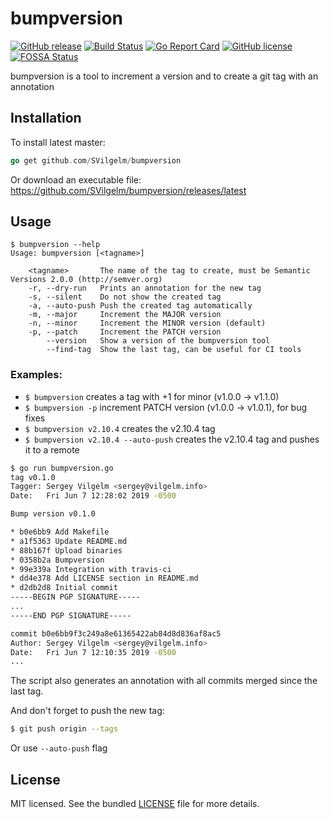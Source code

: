 # bumpversion
[![GitHub release](https://img.shields.io/github/release/SVilgelm/bumpversion.svg)](https://GitHub.com/SVilgelm/bumpversion/releases/)
[![Build Status](https://travis-ci.com/SVilgelm/bumpversion.svg?branch=master)](https://travis-ci.com/SVilgelm/bumpversion)
[![Go Report Card](https://goreportcard.com/badge/github.com/SVilgelm/bumpversion)](https://goreportcard.com/report/github.com/SVilgelm/bumpversion)
[![GitHub license](https://img.shields.io/github/license/SVilgelm/bumpversion.svg)](https://github.com/SVilgelm/bumpversion/blob/master/LICENSE)
[![FOSSA Status](https://app.fossa.com/api/projects/git%2Bgithub.com%2FSVilgelm%2Fbumpversion.svg?type=shield)](https://app.fossa.com/projects/git%2Bgithub.com%2FSVilgelm%2Fbumpversion?ref=badge_shield)

bumpversion is a tool to increment a version and to create a git tag with an annotation

## Installation

To install latest master:
```go
go get github.com/SVilgelm/bumpversion
```

Or download an executable file: https://github.com/SVilgelm/bumpversion/releases/latest

## Usage

```
$ bumpversion --help
Usage: bumpversion [<tagname>]

    <tagname>       The name of the tag to create, must be Semantic Versions 2.0.0 (http://semver.org)
    -r, --dry-run   Prints an annotation for the new tag
    -s, --silent    Do not show the created tag
    -a, --auto-push Push the created tag automatically
    -m, --major     Increment the MAJOR version
    -n, --minor     Increment the MINOR version (default)
    -p, --patch     Increment the PATCH version
        --version   Show a version of the bumpversion tool
        --find-tag  Show the last tag, can be useful for CI tools
```

### Examples:

* ```$ bumpversion``` creates a tag with +1 for minor (v1.0.0 -> v1.1.0)
* ```$ bumpversion -p``` increment PATCH version (v1.0.0 -> v1.0.1), for bug fixes
* ```$ bumpversion v2.10.4``` creates the v2.10.4 tag
* ```$ bumpversion v2.10.4 --auto-push``` creates the v2.10.4 tag and pushes it to a remote

```bash
$ go run bumpversion.go
tag v0.1.0
Tagger: Sergey Vilgelm <sergey@vilgelm.info>
Date:   Fri Jun 7 12:28:02 2019 -0500

Bump version v0.1.0

* b0e6bb9 Add Makefile
* a1f5363 Update README.md
* 88b167f Upload binaries
* 0358b2a Bumpversion
* 99e339a Integration with travis-ci
* dd4e378 Add LICENSE section in README.md
* d2db2d8 Initial commit
-----BEGIN PGP SIGNATURE-----
...
-----END PGP SIGNATURE-----

commit b0e6bb9f3c249a8e61365422ab84d8d836af8ac5
Author: Sergey Vilgelm <sergey@vilgelm.info>
Date:   Fri Jun 7 12:10:35 2019 -0500
...
```

The script also generates an annotation with all commits merged since the last tag.

And don't forget to push the new tag:

```bash
$ git push origin --tags
```

Or use `--auto-push` flag

## License

MIT licensed. See the bundled [LICENSE](LICENSE) file for more details.
